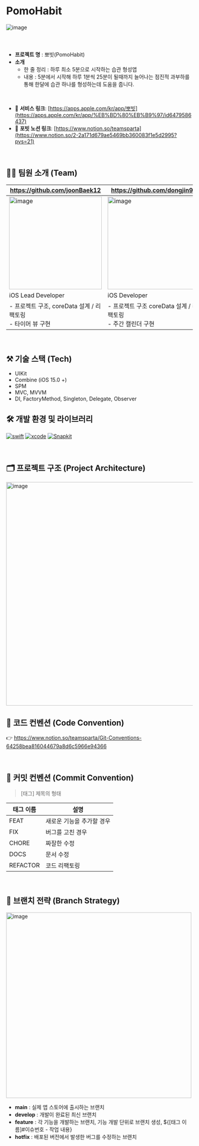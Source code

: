 # PomoHabit

![image](https://github.com/PlanLit/PomoHabit/assets/97212841/f521e861-1bf6-4a07-8ceb-f05558a50e80)

<br/>

### 

- **프로젝트 명** : 뽀빗(PomoHabit)
- **소개**
    - 한 줄 정리 : 하루 최소 5분으로 시작하는 습관 형성앱
    - 내용 :  5분에서 시작해  하루 1분씩 25분이 될때까지 늘어나는 점진적 과부하를 통해 한달에 습관 하나를 형성하는데 도움을 줍니다.
<br/>

- 📱 **서비스 링크**: [https://apps.apple.com/kr/app/뽀빗](https://apps.apple.com/kr/app/%EB%BD%80%EB%B9%97/id6479586437)
- 📱 **포빗 노션 링크**: [https://www.notion.so/teamsparta](https://www.notion.so/2-2a171d679ae5469bb360083f1e5d2995?pvs=21)

<br/>

## 🧑‍💻 팀원 소개 (Team)

| https://github.com/joonBaek12 | https://github.com/dongjin97 |  https://github.com/Lilyhly | https://github.com/Deferare |
| --- | --- | --- | --- |
| <img width="250" alt="image" src="https://github.com/Team-Smeme/Smeem-iOS/assets/86944161/0e0cfcb6-d4d7-41f7-9eb0-7f516480939c" /> | <img width="250" alt="image" src="https://github.com/PlanLit/PomoHabit/assets/97212841/3d9686be-8066-4799-841c-42e6c4ec8776" /> | ![image](https://github.com/PlanLit/PomoHabit/assets/97212841/a9cb76da-c935-4ac8-9675-ed16fb31f035) | ![image](https://github.com/PlanLit/PomoHabit/assets/97212841/c72ec640-0f93-4cf8-9d89-c51032c808a0) | 
| iOS Lead Developer | iOS Developer | iOS Developer | iOS Developer |
| - 프로젝트 구조, coreData 설계 / 리팩토링<br/>- 타이머 뷰 구현<br/> | - 프로젝트 구조 coreData 설계 / 리팩토링<br/>- 주간 캘린더 구현 | - 프로젝트 구조 설계 / 리팩토링<br/>- 마이페이지 뷰 구현| - 프로젝트 구조 설계 / 리팩토링<br/>- 온보딩, 레포트 뷰 구현 | 
<br/>

## ⚒️ 기술 스택 (Tech)

- UIKit
- Combine (iOS 15.0 +)
- SPM
- MVC, MVVM
- DI, FactoryMethod, Singleton, Delegate, Observer

## 🛠 개발 환경 및 라이브러리

[![swift](https://img.shields.io/badge/swift-5.0-orange)]() [![xcode](https://img.shields.io/badge/Xcode-15.0-blue)]() [![Snapkit](https://img.shields.io/badge/SnapKit-5.0.0-yellow)]() 

<br/>

## 🗂️ 프로젝트 구조 (Project Architecture)
<img width="602" alt="image" src="https://github.com/PlanLit/PomoHabit/assets/97212841/22b6c8f2-98d2-440d-b25a-1a0c1bd4ead8">

<br/>

## 📌 코드 컨벤션 (Code Convention)
👉 https://www.notion.so/teamsparta/Git-Conventions-64258bea816044679a8d6c5966e94366

<br/>

## 📌 커밋 컨벤션 (Commit Convention)

> [태그] 제목의 형태
> 

| 태그 이름 | 설명 |
| --- | --- |
| FEAT | 새로운 기능을 추가할 경우 |
| FIX | 버그를 고친 경우 |
| CHORE | 짜잘한 수정 |
| DOCS | 문서 수정 |
| REFACTOR | 코드 리팩토링 |

<br/>

## 🎋 브랜치 전략 (Branch Strategy)

<img width="500" alt="image" src="https://github.com/Team-Smeme/Smeme-server-renewal/assets/55437339/1699ec13-babc-48f7-a914-d5f1fc1d51dd" />

- **main** : 실제 앱 스토어에 출시하는 브랜치
- **develop** : 개발이 완료된 최신 브랜치
- **feature** : 각 기능을 개발하는 브랜치, 기능 개발 단위로 브랜치 생성, ${[태그 이름]#이슈번호 - 작업 내용}
- **hotfix** : 배포된 버전에서 발생한 버그를 수정하는 브랜치
